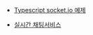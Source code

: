 * [Typescript socket.io 예제](https://github.com/ckdqja135/Typescript-restful-starter/blob/master/mdfile/2020-04-14/socket.io.md)

* [실시간 채팅서비스](https://github.com/ckdqja135/Typescript-restful-starter/blob/master/mdfile/2020-04-14/Socket.io.md)
